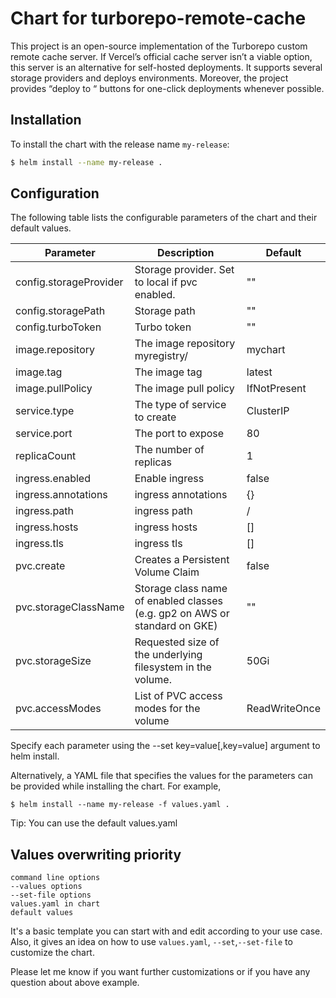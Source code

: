 # Chart for turborepo-remote-cache

This project is an open-source implementation of the Turborepo custom remote cache server. If Vercel’s official cache server isn’t a viable option, this server is an alternative for self-hosted
deployments. It supports several storage providers and deploys environments. Moreover, the project provides “deploy to “ buttons for one-click deployments whenever possible.

## Installation

To install the chart with the release name `my-release`:

```bash
$ helm install --name my-release .
```

## Configuration

The following table lists the configurable parameters of the chart and their default values.

| Parameter              | Description                                                                | Default       |
|------------------------|----------------------------------------------------------------------------|---------------|
| config.storageProvider | Storage provider. Set to local if pvc enabled.                             | ""            |
| config.storagePath     | Storage path                                                               | ""            |
| config.turboToken      | Turbo token                                                                | ""            |
| image.repository       | The image repository myregistry/                                           | mychart       |
| image.tag              | The image tag                                                              | latest        |
| image.pullPolicy       | The image pull policy                                                      | IfNotPresent  |
| service.type           | The type of service to create                                              | ClusterIP     |
| service.port           | The port to expose                                                         | 80            |
| replicaCount           | The number of replicas                                                     | 1             |
| ingress.enabled        | Enable ingress                                                             | false         |
| ingress.annotations    | ingress annotations                                                        | {}            |
| ingress.path           | ingress path                                                               | /             |
| ingress.hosts          | ingress hosts                                                              | []            |
| ingress.tls            | ingress tls                                                                | []            |
| pvc.create             | Creates a Persistent Volume Claim                                          | false         |
| pvc.storageClassName   | Storage class name of enabled classes (e.g. gp2 on AWS or standard on GKE) | ""            |
| pvc.storageSize        | Requested size of the underlying filesystem in the volume.                 | 50Gi          |
| pvc.accessModes        | List of PVC access modes for the volume                                    | ReadWriteOnce |

Specify each parameter using the --set key=value[,key=value] argument to helm install.

Alternatively, a YAML file that specifies the values for the parameters can be provided while installing the chart. For example,

```
$ helm install --name my-release -f values.yaml .
```

Tip: You can use the default values.yaml

## Values overwriting priority

```
command line options
--values options
--set-file options
values.yaml in chart
default values
```

It's a basic template you can start with and edit according to your use case. Also, it gives an idea on how to use `values.yaml`, `--set`,`--set-file` to customize the chart.

Please let me know if you want further customizations or if you have any question about above example.
